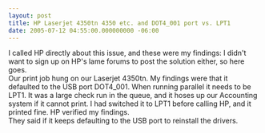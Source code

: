 ```yaml
---
layout: post
title: HP Laserjet 4350tn 4350 etc. and DOT4_001 port vs. LPT1
date: 2005-07-12 04:55:00.000000000 -06:00
---
```

I called HP directly about this issue, and these were my findings:  I didn't want to sign up on HP's lame forums to post the solution either, so here goes.  <br />Our print job hung on our Laserjet 4350tn. My findings were that it defaulted to the USB port DOT4_001.  When running parallel it needs to be LPT1. It was a large check run in the queue, and it hoses up our Accounting system if it cannot print.  I had switched it to LPT1 before calling HP, and it printed fine.  HP verified my findings.<br />They said if it keeps defaulting to the USB port to reinstall the drivers.
